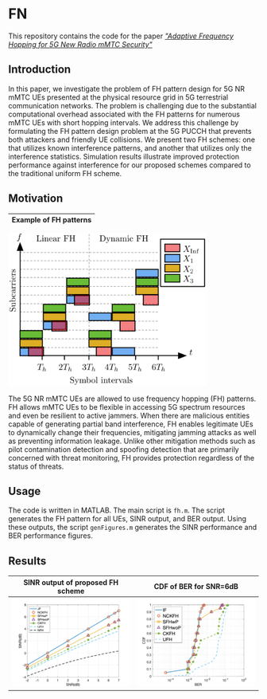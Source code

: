 # FN
This repository contains the code for the paper *["Adaptive Frequency Hopping for 5G New Radio mMTC Security"](https://ieeexplore.ieee.org/abstract/document/10143116)*

## Introduction
In this paper, we investigate the problem of FH pattern design for 5G NR mMTC UEs presented at the physical resource grid in 5G terrestrial communication networks. The problem is challenging due to the substantial computational overhead associated with the FH patterns for numerous mMTC UEs with short hopping intervals. We address this challenge by formulating the FH pattern design problem at the 5G PUCCH that prevents both attackers and friendly UE collisions. We present two FH schemes: one that utilizes known interference patterns, and another that utilizes only the interference statistics. Simulation results illustrate improved protection performance against interference for our proposed schemes compared to the traditional uniform FH scheme.

## Motivation 
Example of FH patterns     |       
:-------------------------:|
<!-- ![Example of FH patterns](./figs/frequency_hopping.png ) -->
<img src="./figs/frequency_hopping.png" width="400">

The 5G NR mMTC UEs are allowed to use frequency hopping (FH) patterns. FH allows mMTC UEs to be flexible in accessing 5G spectrum resources and even be resilient to active jammers. When there are malicious entities capable of generating partial band interference, FH enables legitimate UEs to dynamically change their frequencies, mitigating jamming attacks as well as preventing information leakage. Unlike other mitigation methods such as pilot contamination detection and spoofing detection that are primarily concerned with threat monitoring, FH provides protection regardless of the status of threats.

## Usage    
The code is written in MATLAB. The main script is `fh.m`. The script generates the FH pattern for all UEs, SINR output, and BER output.  Using these outputs, the script `genFigures.m` generates the SINR performance and BER performance figures.

## Results
SINR output of proposed FH scheme             |  CDF of BER for SNR=6dB
:-------------------------:|:-------------------------:
![](./figs/FH_SINR_Ns1620_Nu3032_noFH.png)  |  ![](./figs/FH_BER_percentiel_SNR6.png)

